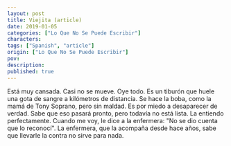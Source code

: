 ```yaml
---
layout: post
title: Viejita (article)
date: 2019-01-05
categories: ["Lo Que No Se Puede Escribir"]
characters: 
tags: ["Spanish", "article"]
origin: ["Lo Que No Se Puede Escribir"]
pov: 
description: 
published: true
---
```


Está muy cansada. Casi no se mueve. Oye todo. Es un tiburón que huele una gota de sangre a kilómetros de distancia. Se hace la boba, como la mamá de Tony Soprano, pero sin maldad. Es por miedo a desaparecer de verdad. Sabe que eso pasará pronto, pero todavía no está lista. La entiendo perfectamente. Cuando me voy, le dice a la enfermera: "No se dio cuenta que lo reconocí". La enfermera, que la acompaña desde hace años, sabe que llevarle la contra no sirve para nada.
